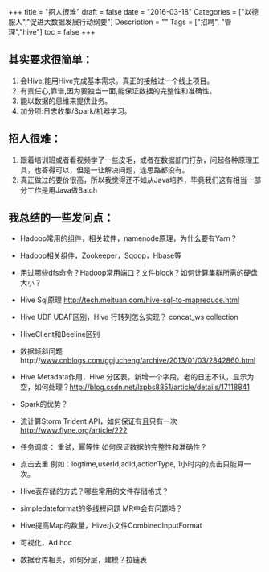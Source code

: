 +++
title = "招人很难"
draft = false
date = "2016-03-18"
Categories = ["以德服人","促进大数据发展行动纲要"] 
Description = "" 
Tags = ["招聘", "管理","hive"] 
toc = false
+++

## 其实要求很简单：

1. 会Hive,能用Hive完成基本需求。真正的接触过一个线上项目。
2. 有责任心,靠谱,因为要独当一面,能保证数据的完整性和准确性。
3. 能以数据的思维来提供业务。
4. 加分项:日志收集/Spark/机器学习。

## 招人很难：

1. 跟着培训班或者看视频学了一些皮毛，或者在数据部门打杂，问起各种原理工具，也答得可以，但是一让解决问题，连思路都没有。
2. 真正做过的要价很高，所以我觉得还不如从Java培养，毕竟我们这有相当一部分工作是用Java做Batch

## 我总结的一些发问点：

- Hadoop常用的组件，相关软件，namenode原理，为什么要有Yarn？

- Hadoop相关组件，Zookeeper，Sqoop，Hbase等

- 用过哪些dfs命令？Hadoop常用端口？文件block？如何计算集群所需的硬盘大小？
- Hive Sql原理  http://tech.meituan.com/hive-sql-to-mapreduce.html
- Hive UDF UDAF区别，Hive 行转列怎么实现？ concat_ws collection
- HiveClient和Beeline区别
- 数据倾斜问题http://www.cnblogs.com/ggjucheng/archive/2013/01/03/2842860.html
- Hive Metadata作用，Hive 分区表，新增一个字段，老的日志不认，显示为空，如何处理？http://blog.csdn.net/lxpbs8851/article/details/17118841
- Spark的优势？
- 流计算Storm Trident API，如何保证有且只有一次
   http://www.flyne.org/article/222
- 任务调度：
重试，幂等性
如何保证数据的完整性和准确性？
- 点击去重
例如：logtime,userId,adId,actionType, 1小时内的点击只能算一次。
- Hive表存储的方式？哪些常用的文件存储格式？
- simpledateformat的多线程问题 MR中会有问题吗？
- Hive提高Map的数量，Hive小文件CombinedInputFormat
- 可视化，Ad hoc
- 数据仓库相关，如何分层，建模？拉链表

